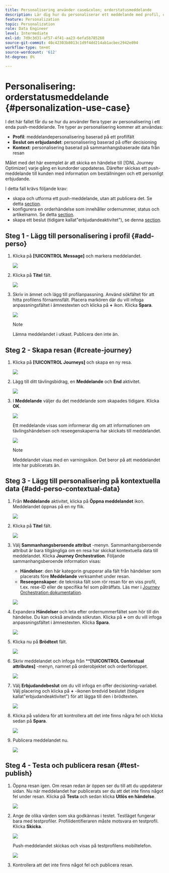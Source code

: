 ```yaml
---
title: Personalisering använder case&colon; orderstatusmeddelande
description: Lär dig hur du personaliserar ett meddelande med profil, offertbeslut och kontextinformation.
feature: Personalization
topic: Personalization
role: Data Engineer
level: Intermediate
exl-id: 7d9c3d31-af57-4f41-aa23-6efa5b785260
source-git-commit: 40c42303b8013c1d9f4dd214ab1acbec2942e094
workflow-type: tm+mt
source-wordcount: '612'
ht-degree: 0%

---
```


# Personalisering: orderstatusmeddelande {#personalization-use-case}

I det här fallet får du se hur du använder flera typer av personalisering i ett enda push-meddelande. Tre typer av personalisering kommer att användas:

* **Profil**: meddelandepersonalisering baserad på ett profilfält
* **Beslut om erbjudandet**: personalisering baserad på offer decisioning
* **Kontext**: personalisering baserad på sammanhangsbaserade data från resan

Målet med det här exemplet är att skicka en händelse till [!DNL Journey Optimizer] varje gång en kundorder uppdateras. Därefter skickas ett push-meddelande till kunden med information om beställningen och ett personligt erbjudande.

I detta fall krävs följande krav:

* skapa och utforma ett push-meddelande, utan att publicera det. Se detta [section](../messages/get-started-content.md).
* konfigurera en orderhändelse som innehåller ordernummer, status och artikelnamn. Se detta [section](../event/about-events.md).
* skapa ett beslut (tidigare kallat&quot;erbjudandeaktivitet&quot;), se denna [section](../offers/offer-activities/create-offer-activities.md).

## Steg 1 - Lägg till personalisering i profil {#add-perso}

1. Klicka på **[!UICONTROL Message]** och markera meddelandet.

   ![](assets/perso-uc.png)

1. Klicka på **Titel** fält.

   ![](assets/perso-uc2.png)

1. Skriv in ämnet och lägg till profilanpassning. Använd sökfältet för att hitta profilens förnamnsfält. Placera markören där du vill infoga anpassningsfältet i ämnestexten och klicka på **+** ikon. Klicka **Spara**.

   ![](assets/perso-uc3.png)

   >[!NOTE]
   >
   >Lämna meddelandet i utkast. Publicera den inte än.

## Steg 2 - Skapa resan {#create-journey}

1. Klicka på **[!UICONTROL Journeys]** och skapa en ny resa.

   ![](assets/perso-uc4.png)

1. Lägg till ditt tävlingsbidrag, en **Meddelande** och **End** aktivitet.

   ![](assets/perso-uc5.png)

1. I **Meddelande** väljer du det meddelande som skapades tidigare. Klicka **OK**.

   ![](assets/perso-uc6.png)

   Ett meddelande visas som informerar dig om att informationen om tävlingshändelsen och reseegenskaperna har skickats till meddelandet.

   ![](assets/perso-uc7.png)

   >[!NOTE]
   >
   >Meddelandet visas med en varningsikon. Det beror på att meddelandet inte har publicerats än.

## Steg 3 - Lägg till personalisering på kontextuella data {#add-perso-contextual-data}

1. Från **Meddelande** aktivitet, klicka på **Öppna meddelandet** ikon. Meddelandet öppnas på en ny flik.

   ![](assets/perso-uc8.png)

1. Klicka på **Titel** fält.

   ![](assets/perso-uc9.png)

1. Välj **Sammanhangsberoende attribut** -menyn. Sammanhangsberoende attribut är bara tillgängliga om en resa har skickat kontextuella data till meddelandet. Klicka **Journey Orchestration**. Följande sammanhangsberoende information visas:

   * **Händelser**: den här kategorin grupperar alla fält från händelser som placerats före **Meddelande** verksamhet under resan.
   * **Reseegenskaper**: de tekniska fält som rör resan för en viss profil, t.ex. rese-ID eller de specifika fel som påträffats. Läs mer i [Journey Orchestration dokumentation](../building-journeys/expression/journey-properties.md).

   ![](assets/perso-uc10.png)

1. Expandera **Händelser** och leta efter ordernummerfältet som hör till din händelse. Du kan också använda sökrutan. Klicka på **+** om du vill infoga anpassningsfältet i ämnestexten. Klicka **Spara**.

   ![](assets/perso-uc11.png)

1. Klicka nu på **Brödtext** fält.

   ![](assets/perso-uc12.png)

1. Skriv meddelandet och infoga från ****[!UICONTROL Contextual attributes]** -menyn, namnet på orderobjektet och orderförloppet.

   ![](assets/perso-uc13.png)

1. Välj **Erbjudandebeslut** om du vill infoga en offer decisioning-variabel. Välj placering och klicka på **+** -ikonen bredvid beslutet (tidigare kallat&quot;erbjudandeaktivitet&quot;) för att lägga till den i brödtexten.

   ![](assets/perso-uc14.png)

1. Klicka på validera för att kontrollera att det inte finns några fel och klicka sedan på **Spara**.

   ![](assets/perso-uc15.png)

1. Publicera meddelandet nu.

   ![](assets/perso-uc16.png)

## Steg 4 - Testa och publicera resan {#test-publish}

1. Öppna resan igen. Om resan redan är öppen ser du till att du uppdaterar sidan. Nu när meddelandet har publicerats ser du att det inte finns något fel under resan. Klicka på **Testa** och sedan klicka **Utlös en händelse**.

   ![](assets/perso-uc17.png)

1. Ange de olika värden som ska godkännas i testet. Testläget fungerar bara med testprofiler. Profilidentifieraren måste motsvara en testprofil. Klicka **Skicka**.

   ![](assets/perso-uc18.png)

   Push-meddelandet skickas och visas på testprofilens mobiltelefon.

   ![](assets/perso-uc19.png)

1. Kontrollera att det inte finns något fel och publicera resan.
